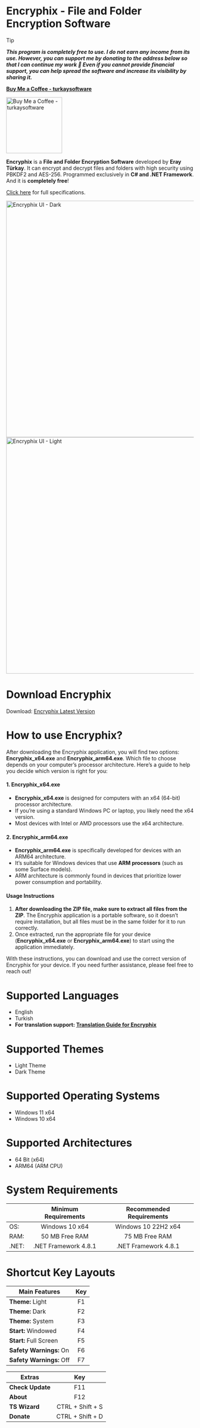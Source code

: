 # Encryphix - File and Folder Encryption Software

> [!TIP]
**_This program is completely free to use. I do not earn any income from its use. However, you can support me by donating to the address below so that I can continue my work 💚 Even if you cannot provide financial support, you can help spread the software and increase its visibility by sharing it._**

**[Buy Me a Coffee - turkaysoftware](https://buymeacoffee.com/turkaysoftware)**

<img width="150" height="150" alt="Buy Me a Coffee - turkaysoftware" src="https://github.com/user-attachments/assets/9987c7dc-f8dd-42ab-a7f9-d8a4fca2e3d5" />

**Encryphix** is a **File and Folder Encryption Software** developed by **Eray Türkay**. It can encrypt and decrypt files and folders with high security using PBKDF2 and AES-256. Programmed exclusively in **C# and .NET Framework**. And it is **completely free**!

[Click here](https://www.turkaysoftware.com/encryphix) for full specifications.

<img width="1010" height="633" alt="Encryphix UI - Dark" src="https://github.com/user-attachments/assets/7f41886c-dcb2-435e-8870-a25cf68390c7" />

<img width="1010" height="633" alt="Encryphix UI - Light" src="https://github.com/user-attachments/assets/76915b66-187e-4ee2-9440-d04daa6b08b1" />

# Download Encryphix

Download: [Encryphix Latest Version](https://github.com/turkaysoftware/encryphix/releases/latest)

# How to use Encryphix?

After downloading the Encryphix application, you will find two options: **Encryphix_x64.exe** and **Encryphix_arm64.exe**. Which file to choose depends on your computer’s processor architecture. Here’s a guide to help you decide which version is right for you:

#### 1. Encryphix_x64.exe
- **Encryphix_x64.exe** is designed for computers with an x64 (64-bit) processor architecture.
- If you’re using a standard Windows PC or laptop, you likely need the x64 version.
- Most devices with Intel or AMD processors use the x64 architecture.

#### 2. Encryphix_arm64.exe
- **Encryphix_arm64.exe** is specifically developed for devices with an ARM64 architecture.
- It’s suitable for Windows devices that use **ARM processors** (such as some Surface models).
- ARM architecture is commonly found in devices that prioritize lower power consumption and portability.

#### Usage Instructions
1. **After downloading the ZIP file, make sure to extract all files from the ZIP**. The Encryphix application is a portable software, so it doesn’t require installation, but all files must be in the same folder for it to run correctly.
2. Once extracted, run the appropriate file for your device (**Encryphix_x64.exe** or **Encryphix_arm64.exe**) to start using the application immediately.

With these instructions, you can download and use the correct version of Encryphix for your device. If you need further assistance, please feel free to reach out!

# Supported Languages

- English
- Turkish
- **For translation support: [Translation Guide for Encryphix](https://github.com/turkaysoftware/encryphix/discussions/1)**

# Supported Themes

- Light Theme
- Dark Theme

# Supported Operating Systems

- Windows 11 x64
- Windows 10 x64

# Supported Architectures

- 64 Bit (x64)
- ARM64 (ARM CPU)

# System Requirements

|  | Minimum Requirements | Recommended Requirements |
| -- | :--: | :--: |
| OS: | Windows 10 x64 | Windows 10 22H2 x64|
| RAM: | 50 MB Free RAM | 75 MB Free RAM |
| .NET: | .NET Framework 4.8.1 | .NET Framework 4.8.1 |

# Shortcut Key Layouts

| Main Features | Key |
| -- | :--: |
| **Theme:** Light | F1 |
| **Theme:** Dark | F2 |
| **Theme:** System | F3 |
| **Start:** Windowed | F4 |
| **Start:** Full Screen | F5 |
| **Safety Warnings:** On | F6 |
| **Safety Warnings:** Off | F7 |

| Extras | Key |
| -- | :--: |
| **Check Update** | F11 |
| **About** | F12 |
| **TS Wizard** | CTRL + Shift + S |
| **Donate** | CTRL + Shift + D |
